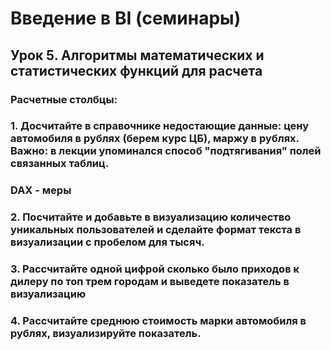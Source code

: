 # Введение в BI (семинары)


## Урок 5. Алгоритмы математических и статистических функций для расчета

### Расчетные столбцы:

### 1. Досчитайте в справочнике недостающие данные: цену автомобиля в рублях (берем курс ЦБ), маржу в рублях. Важно: в лекции упоминался способ "подтягивания" полей связанных таблиц.

### DAX - меры

### 2. Посчитайте и добавьте в визуализацию количество уникальных пользователей и сделайте формат текста в визуализации с пробелом для тысяч.

### 3. Рассчитайте одной цифрой сколько было приходов к дилеру по топ трем городам и выведете показатель в визуализацию

### 4. Рассчитайте среднюю стоимость марки автомобиля в рублях, визуализируйте показатель.